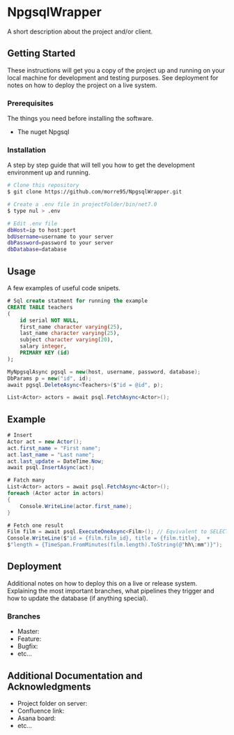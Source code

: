 # NpgsqlWrapper
A short description about the project and/or client.

## Getting Started

These instructions will get you a copy of the project up and running on your local machine for development and testing purposes. See deployment for notes on how to deploy the project on a live system.

### Prerequisites

The things you need before installing the software.

* The nuget Npgsql

### Installation

A step by step guide that will tell you how to get the development environment up and running.

```bash
# Clone this repository
$ git clone https://github.com/morre95/NpgsqlWrapper.git

# Create a .env file in projectFolder/bin/net7.0
$ type nul > .env

# Edit .env file
dbHost=ip to host:port
bdUsername=username to your server
dbPassword=password to your server
dbDatabase=database
```

## Usage

A few examples of useful code snipets.

```sql
# Sql create statment for running the example
CREATE TABLE teachers
(
    id serial NOT NULL,
    first_name character varying(25),
    last_name character varying(25),
    subject character varying(20),
    salary integer,
    PRIMARY KEY (id)
);
```

```c#
MyNpgsqlAsync pgsql = new(host, username, password, database);
DbParams p = new("id", id);
await pgsql.DeleteAsync<Teachers>($"id = @id", p);

List<Actor> actors = await psql.FetchAsync<Actor>();
```

## Example

```c#
# Insert
Actor act = new Actor();
act.first_name = "First name";
act.last_name = "Last name";
act.last_update = DateTime.Now;
await psql.InsertAsync(act);

# Fatch many
List<Actor> actors = await psql.FetchAsync<Actor>();
foreach (Actor actor in actors)
{
    Console.WriteLine(actor.first_name);
}

# Fetch one result
Film film = await psql.ExecuteOneAsync<Film>(); // Eqvivalent to SELECT * FROM film LIMIT 1
Console.WriteLine($"id = {film.film_id}, title = {film.title},  +
$"length = {TimeSpan.FromMinutes(film.length).ToString(@"hh\:mm")}");
```

## Deployment

Additional notes on how to deploy this on a live or release system. Explaining the most important branches, what pipelines they trigger and how to update the database (if anything special).

### Branches

* Master:
* Feature:
* Bugfix:
* etc...

## Additional Documentation and Acknowledgments

* Project folder on server:
* Confluence link:
* Asana board:
* etc...
